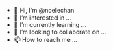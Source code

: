 - 👋 Hi, I’m @noelechan
- 👀 I’m interested in ...
- 🌱 I’m currently learning ...
- 💞️ I’m looking to collaborate on ...
- 📫 How to reach me ...

<!---
noelechan/noelechan is a ✨ special ✨ repository because its `README.md` (this file) appears on your GitHub profile.
You can click the Preview link to take a look at your changes.
--->
